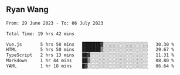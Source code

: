 ## Ryan Wang

<!--START_SECTION:waka-->

```txt
From: 29 June 2023 - To: 06 July 2023

Total Time: 19 hrs 42 mins

Vue.js       5 hrs 58 mins   ███████▓░░░░░░░░░░░░░░░░░   30.30 %
HTML         5 hrs 50 mins   ███████▒░░░░░░░░░░░░░░░░░   29.67 %
TypeScript   2 hrs 13 mins   ██▓░░░░░░░░░░░░░░░░░░░░░░   11.31 %
Markdown     1 hr 44 mins    ██▒░░░░░░░░░░░░░░░░░░░░░░   08.80 %
YAML         1 hr 18 mins    █▓░░░░░░░░░░░░░░░░░░░░░░░   06.64 %
```

<!--END_SECTION:waka-->
